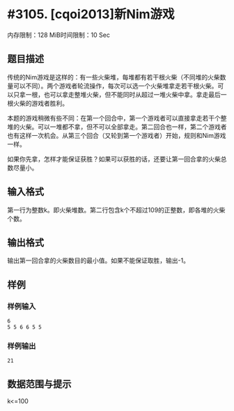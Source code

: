 # #3105. [cqoi2013]新Nim游戏

内存限制：128 MiB时间限制：10 Sec

## 题目描述

传统的Nim游戏是这样的：有一些火柴堆，每堆都有若干根火柴（不同堆的火柴数量可以不同）。两个游戏者轮流操作，每次可以选一个火柴堆拿走若干根火柴。可以只拿一根，也可以拿走整堆火柴，但不能同时从超过一堆火柴中拿。拿走最后一根火柴的游戏者胜利。

本题的游戏稍微有些不同：在第一个回合中，第一个游戏者可以直接拿走若干个整堆的火柴。可以一堆都不拿，但不可以全部拿走。第二回合也一样，第二个游戏者也有这样一次机会。从第三个回合（又轮到第一个游戏者）开始，规则和Nim游戏一样。

如果你先拿，怎样才能保证获胜？如果可以获胜的话，还要让第一回合拿的火柴总数尽量小。

 

## 输入格式

第一行为整数k。即火柴堆数。第二行包含k个不超过109的正整数，即各堆的火柴个数。

 

## 输出格式

 

输出第一回合拿的火柴数目的最小值。如果不能保证取胜，输出-1。

## 样例

### 样例输入

    
    6
    5 5 6 6 5 5
    
    

### 样例输出

    
    21
    

## 数据范围与提示

k<=100
